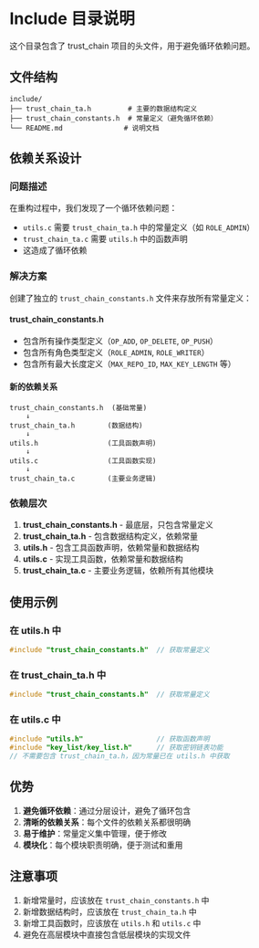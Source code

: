# Include 目录说明

这个目录包含了 trust_chain 项目的头文件，用于避免循环依赖问题。

## 文件结构

```
include/
├── trust_chain_ta.h         # 主要的数据结构定义
├── trust_chain_constants.h  # 常量定义（避免循环依赖）
└── README.md               # 说明文档
```

## 依赖关系设计

### 问题描述
在重构过程中，我们发现了一个循环依赖问题：
- `utils.c` 需要 `trust_chain_ta.h` 中的常量定义（如 `ROLE_ADMIN`）
- `trust_chain_ta.c` 需要 `utils.h` 中的函数声明
- 这造成了循环依赖

### 解决方案
创建了独立的 `trust_chain_constants.h` 文件来存放所有常量定义：

#### trust_chain_constants.h
- 包含所有操作类型定义（`OP_ADD`, `OP_DELETE`, `OP_PUSH`）
- 包含所有角色类型定义（`ROLE_ADMIN`, `ROLE_WRITER`）
- 包含所有最大长度定义（`MAX_REPO_ID`, `MAX_KEY_LENGTH` 等）

#### 新的依赖关系
```
trust_chain_constants.h  (基础常量)
    ↓
trust_chain_ta.h        (数据结构)
    ↓
utils.h                 (工具函数声明)
    ↓
utils.c                 (工具函数实现)
    ↓
trust_chain_ta.c        (主要业务逻辑)
```

### 依赖层次
1. **trust_chain_constants.h** - 最底层，只包含常量定义
2. **trust_chain_ta.h** - 包含数据结构定义，依赖常量
3. **utils.h** - 包含工具函数声明，依赖常量和数据结构
4. **utils.c** - 实现工具函数，依赖常量和数据结构
5. **trust_chain_ta.c** - 主要业务逻辑，依赖所有其他模块

## 使用示例

### 在 utils.h 中
```c
#include "trust_chain_constants.h"  // 获取常量定义
```

### 在 trust_chain_ta.h 中
```c
#include "trust_chain_constants.h"  // 获取常量定义
```

### 在 utils.c 中
```c
#include "utils.h"                  // 获取函数声明
#include "key_list/key_list.h"      // 获取密钥链表功能
// 不需要包含 trust_chain_ta.h，因为常量已在 utils.h 中获取
```

## 优势

1. **避免循环依赖**：通过分层设计，避免了循环包含
2. **清晰的依赖关系**：每个文件的依赖关系都很明确
3. **易于维护**：常量定义集中管理，便于修改
4. **模块化**：每个模块职责明确，便于测试和重用

## 注意事项

1. 新增常量时，应该放在 `trust_chain_constants.h` 中
2. 新增数据结构时，应该放在 `trust_chain_ta.h` 中
3. 新增工具函数时，应该放在 `utils.h` 和 `utils.c` 中
4. 避免在高层模块中直接包含低层模块的实现文件 